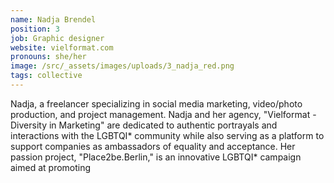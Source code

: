 ```yaml
---
name: Nadja Brendel
position: 3
job: Graphic designer
website: vielformat.com
pronouns: she/her
image: /src/_assets/images/uploads/3_nadja_red.png
tags: collective
---
```


Nadja, a freelancer specializing in social media marketing, video/photo production, and project management. Nadja and her agency, "Vielformat - Diversity in Marketing" are dedicated to authentic portrayals and interactions with the LGBTQI\* community while also serving as a platform to support companies as ambassadors of equality and acceptance. Her passion project, "Place2be.Berlin," is an innovative LGBTQI\* campaign aimed at promoting
